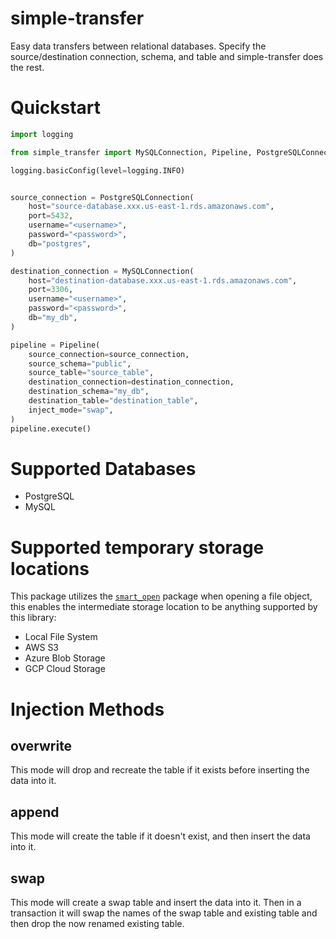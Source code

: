 # simple-transfer
Easy data transfers between relational databases. Specify the source/destination connection, schema, and table and simple-transfer does the rest.

# Quickstart
```python
import logging

from simple_transfer import MySQLConnection, Pipeline, PostgreSQLConnection

logging.basicConfig(level=logging.INFO)


source_connection = PostgreSQLConnection(
    host="source-database.xxx.us-east-1.rds.amazonaws.com",
    port=5432,
    username="<username>",
    password="<password>",
    db="postgres",
)

destination_connection = MySQLConnection(
    host="destination-database.xxx.us-east-1.rds.amazonaws.com",
    port=3306,
    username="<username>",
    password="<password>",
    db="my_db",
)

pipeline = Pipeline(
    source_connection=source_connection,
    source_schema="public",
    source_table="source_table",
    destination_connection=destination_connection,
    destination_schema="my_db",
    destination_table="destination_table",
    inject_mode="swap",
)
pipeline.execute()


```

# Supported Databases
 - PostgreSQL
 - MySQL

# Supported temporary storage locations
This package utilizes the [`smart_open`](https://github.com/RaRe-Technologies/smart_open) package when opening a file object, this enables the intermediate storage location to be anything supported by this library:
 - Local File System
 - AWS S3
 - Azure Blob Storage
 - GCP Cloud Storage

# Injection Methods
## overwrite
This mode will drop and recreate the table if it exists before inserting the data into it.
## append
This mode will create the table if it doesn't exist, and then insert the data into it.
## swap
This mode will create a swap table and insert the data into it. Then in a transaction it will swap the names of the swap table and existing table and then drop the now renamed existing table.
